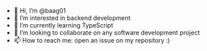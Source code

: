 - 👋 Hi, I’m @baag01
- 👀 I’m interested in backend development
- 🌱 I’m currently learning TypeScript
- 💞️ I’m looking to collaborate on any software development project
- 📫 How to reach me: open an issue on my repository :)

<!---
baag01/baag01 is a ✨ special ✨ repository because its `README.md` (this file) appears on your GitHub profile.
You can click the Preview link to take a look at your changes.
--->
